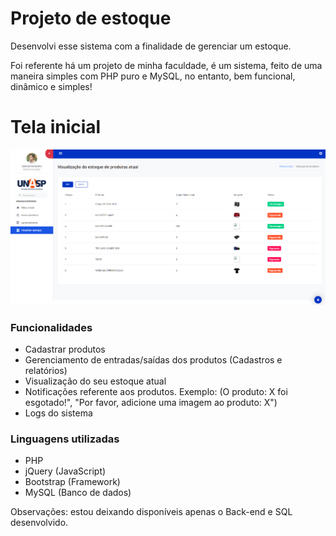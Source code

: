 # Projeto de estoque 
Desenvolvi esse sistema com a finalidade de gerenciar um estoque. 

Foi referente há um projeto de minha faculdade, é um sistema, feito de uma maneira simples com PHP puro e MySQL, no entanto, bem funcional, dinâmico e simples!

# Tela inicial

![Concept admin dashboard template preview](estoque1.png)

### Funcionalidades 

- Cadastrar produtos             
- Gerenciamento de entradas/saídas dos produtos (Cadastros e relatórios)
- Visualização do seu estoque atual 
- Notificações referente aos produtos. Exemplo: (O produto: X foi esgotado!", "Por favor, adicione uma imagem ao produto: X")
- Logs do sistema


### Linguagens utilizadas 

- PHP   
- jQuery    (JavaScript)       
- Bootstrap (Framework) 
- MySQL     (Banco de dados)


Observações: estou deixando disponíveis apenas o Back-end e SQL desenvolvido.
